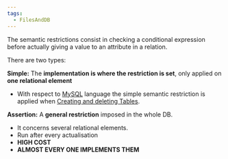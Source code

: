 ```yaml
---
tags:
  - FilesAndDB
---
```

 The semantic restrictions consist in checking a conditional expression before actually giving a value to an attribute in a relation. 
 
 There are two types: 
 
 **Simple:** The **implementation is where the restriction is set**, only  applied on **one relational element**
 + With respect to [MySQL](MySQL.md) language the simple semantic restriction is applied when [Creating and deleting Tables](Creating%20and%20deleting%20Tables.md).

**Assertion:** A **general restriction** imposed in the whole DB. 
+ It concerns several relational elements.
+ Run after every actualisation 
+ **HIGH COST**
+ **ALMOST EVERY ONE IMPLEMENTS THEM**
